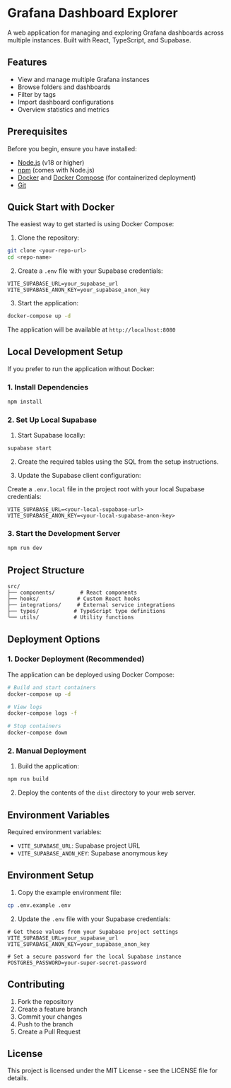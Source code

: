 # Grafana Dashboard Explorer

A web application for managing and exploring Grafana dashboards across multiple instances. Built with React, TypeScript, and Supabase.

## Features

- View and manage multiple Grafana instances
- Browse folders and dashboards
- Filter by tags
- Import dashboard configurations
- Overview statistics and metrics

## Prerequisites

Before you begin, ensure you have installed:

- [Node.js](https://nodejs.org/) (v18 or higher)
- [npm](https://www.npmjs.com/) (comes with Node.js)
- [Docker](https://www.docker.com/) and [Docker Compose](https://docs.docker.com/compose/) (for containerized deployment)
- [Git](https://git-scm.com/)

## Quick Start with Docker

The easiest way to get started is using Docker Compose:

1. Clone the repository:
```bash
git clone <your-repo-url>
cd <repo-name>
```

2. Create a `.env` file with your Supabase credentials:
```env
VITE_SUPABASE_URL=your_supabase_url
VITE_SUPABASE_ANON_KEY=your_supabase_anon_key
```

3. Start the application:
```bash
docker-compose up -d
```

The application will be available at `http://localhost:8080`

## Local Development Setup

If you prefer to run the application without Docker:

### 1. Install Dependencies

```bash
npm install
```

### 2. Set Up Local Supabase

1. Start Supabase locally:
```bash
supabase start
```

2. Create the required tables using the SQL from the setup instructions.

3. Update the Supabase client configuration:

Create a `.env.local` file in the project root with your local Supabase credentials:

```env
VITE_SUPABASE_URL=<your-local-supabase-url>
VITE_SUPABASE_ANON_KEY=<your-local-supabase-anon-key>
```

### 3. Start the Development Server

```bash
npm run dev
```

## Project Structure

```
src/
├── components/        # React components
├── hooks/            # Custom React hooks
├── integrations/     # External service integrations
├── types/           # TypeScript type definitions
└── utils/           # Utility functions
```

## Deployment Options

### 1. Docker Deployment (Recommended)

The application can be deployed using Docker Compose:

```bash
# Build and start containers
docker-compose up -d

# View logs
docker-compose logs -f

# Stop containers
docker-compose down
```

### 2. Manual Deployment

1. Build the application:
```bash
npm run build
```

2. Deploy the contents of the `dist` directory to your web server.

## Environment Variables

Required environment variables:

- `VITE_SUPABASE_URL`: Supabase project URL
- `VITE_SUPABASE_ANON_KEY`: Supabase anonymous key

## Environment Setup

1. Copy the example environment file:
```bash
cp .env.example .env
```

2. Update the `.env` file with your Supabase credentials:
```env
# Get these values from your Supabase project settings
VITE_SUPABASE_URL=your_supabase_url
VITE_SUPABASE_ANON_KEY=your_supabase_anon_key

# Set a secure password for the local Supabase instance
POSTGRES_PASSWORD=your-super-secret-password
```

## Contributing

1. Fork the repository
2. Create a feature branch
3. Commit your changes
4. Push to the branch
5. Create a Pull Request

## License

This project is licensed under the MIT License - see the LICENSE file for details.
